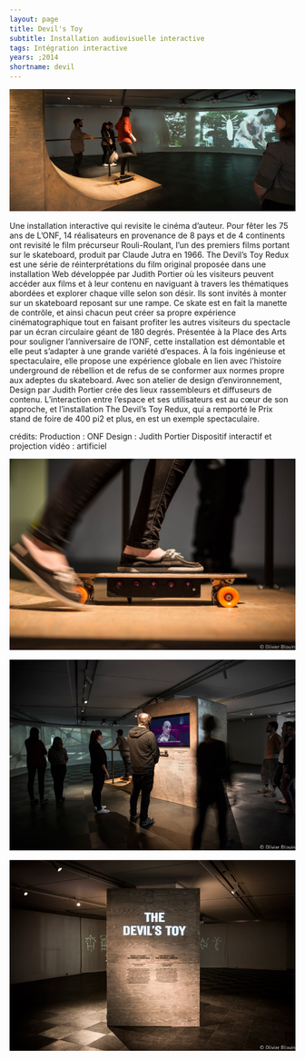 ```yaml
---
layout: page
title: Devil's Toy
subtitle: Installation audiovisuelle interactive
tags: Intégration interactive
years: ;2014
shortname: devil
---
```

![devil_banner](d_toy_banner.jpg)

Une installation interactive qui revisite le cinéma d’auteur. Pour fêter les 75 ans de L’ONF, 14 réalisateurs en provenance de 8 pays et de 4 continents ont revisité le film précurseur Rouli-Roulant, l’un des premiers films portant sur le skateboard, produit par Claude Jutra en 1966. The Devil’s Toy Redux est une série de réinterprétations du film original proposée dans une installation Web développée par Judith Portier où les visiteurs peuvent accéder aux films et à leur contenu en naviguant à travers les thématiques abordées et explorer chaque ville selon son désir. Ils sont invités à monter sur un skateboard reposant sur une rampe. Ce skate est en fait la manette de contrôle, et ainsi chacun peut créer sa propre expérience cinématographique tout en faisant profiter les autres visiteurs du spectacle par un écran circulaire géant de 180 degrés. Présentée à la Place des Arts pour souligner l’anniversaire de l’ONF, cette installation est démontable et elle peut s’adapter à une grande variété d’espaces. À la fois ingénieuse et spectaculaire, elle propose une expérience globale en lien avec l’histoire underground de rébellion et de refus de se conformer aux normes propre aux adeptes du skateboard. Avec son atelier de design d’environnement, Design par Judith Portier crée des lieux rassembleurs et diffuseurs de contenu. L’interaction entre l’espace et ses utilisateurs est au cœur de son approche, et l’installation The Devil’s Toy Redux, qui a remporté le Prix stand de foire de 400 pi2 et plus, en est un exemple spectaculaire.

crédits: 
Production : ONF 
Design : Judith Portier
Dispositif interactif et projection vidéo : artificiel 


![devil_skate](d_toy_4.jpg)

![devil_video](d_toy_1.jpg)

![devil_module](d_toy_3.jpg)

